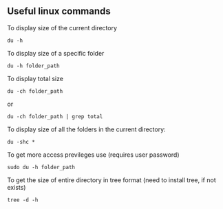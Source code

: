 ## Useful linux commands

To display size of the current directory
```console
du -h
```
	
To display size of a specific folder
```console
du -h folder_path
```
To display total size
```console
du -ch folder_path
```
or
```console
du -ch folder_path | grep total
```
To display size of all the folders in the current directory:
```
du -shc *
```

To get more access previleges use (requires user password)
```console
sudo du -h folder_path
```

To get the size of entire directory in tree format (need to install tree, if not exists)
```console
tree -d -h
```


